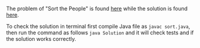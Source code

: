 The problem of "Sort the People" is found [here](https://leetcode.com/problems/sort-the-people/) while the solution is found [here](https://github.com/aurimas13/Solutions-To-Problems/blob/main/LeetCode/Java%20Solutions/Sort%20the%20People/sort.java).

To check the solution in terminal first compile Java file as `javac sort.java`, then run the command as follows `java Solution` and it will check tests and if the solution works correctly.
